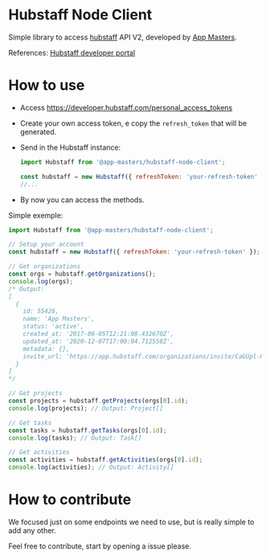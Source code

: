 # Hubstaff Node Client

Simple library to access [hubstaff](https://hubstaff.com/) API V2, developed by [App Masters](https://appmasters.io/).

References: [Hubstaff developer portal](https://developer.hubstaff.com/)

# How to use


- Access https://developer.hubstaff.com/personal_access_tokens
- Create your own access token, e copy the `refresh_token` that will be generated.
- Send in the Hubstaff instance:

  ```js
  import Hubstaff from '@app-masters/hubstaff-node-client';

  const hubstaff = new Hubstaff({ refreshToken: 'your-refresh-token' });
  //...
  ```
- By now you can access the methods.

Simple exemple:


```js
import Hubstaff from '@app-masters/hubstaff-node-client';

// Setup your account
const hubstaff = new Hubstaff({ refreshToken: 'your-refresh-token' });

// Get organizations
const orgs = hubstaff.getOrganizations();
console.log(orgs); 
/* Output: 
[
  {
    id: 55426,
    name: 'App Masters',
    status: 'active',
    created_at: '2017-06-05T12:21:08.432670Z',
    updated_at: '2020-12-07T17:00:04.712558Z',
    metadata: {},
    invite_url: 'https://app.hubstaff.com/organizations/invite/CaGUpl-P_j8WexfImdk6Sg'
  }
]
*/

// Get projects
const projects = hubstaff.getProjects(orgs[0].id);
console.log(projects); // Output: Project[]

// Get tasks
const tasks = hubstaff.getTasks(orgs[0].id);
console.log(tasks); // Output: Task[]

// Get activities
const activities = hubstaff.getActivities(orgs[0].id);
console.log(activities); // Output: Activity[]
```

# How to contribute

We focused just on some endpoints we need to use, but is really simple to add any other. 

Feel free to contribute, start by opening a issue please.
